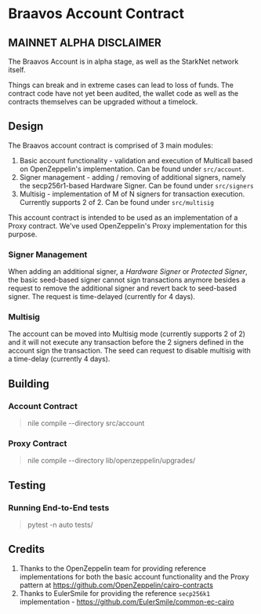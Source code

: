 # Braavos Account Contract

## MAINNET ALPHA DISCLAIMER

The Braavos Account is in alpha stage, as well as the StarkNet network itself.

Things can break and in extreme cases can lead to loss of funds. The contract code have
not yet been audited, the wallet code as well as the contracts themselves can be upgraded
without a timelock.

## Design

The Braavos account contract is comprised of 3 main modules:

1. Basic account functionality - validation and execution of Multicall based on
   OpenZeppelin's implementation. Can be found under `src/account`.
2. Signer management - adding / removing of additional signers, namely the secp256r1-based
   Hardware Signer. Can be found under `src/signers`
3. Multisig - implementation of M of N signers for transaction execution. Currently
   supports 2 of 2. Can be found under `src/multisig`

This account contract is intended to be used as an implementation of a Proxy contract.
We've used OpenZeppelin's Proxy implementation for this purpose.

### Signer Management

When adding an additional signer, a _Hardware Signer_ or _Protected Signer_, the basic
seed-based signer cannot sign transactions anymore besides a request to remove the
additional signer and revert back to seed-based signer. The request is time-delayed
(currently for 4 days).

### Multisig

The account can be moved into Multisig mode (currently supports 2 of 2) and it will not
execute any transaction before the 2 signers defined in the account sign the transaction.
The seed can request to disable multisig with a time-delay (currently 4 days).

## Building

### Account Contract

> nile compile --directory src/account

### Proxy Contract

> nile compile --directory lib/openzeppelin/upgrades/

## Testing

### Running End-to-End tests

> pytest -n auto tests/

## Credits
1. Thanks to the OpenZeppelin team for providing reference implementations for both the basic account functionality and the Proxy pattern at https://github.com/OpenZeppelin/cairo-contracts
2. Thanks to EulerSmile for providing the reference `secp256k1` implementation - https://github.com/EulerSmile/common-ec-cairo